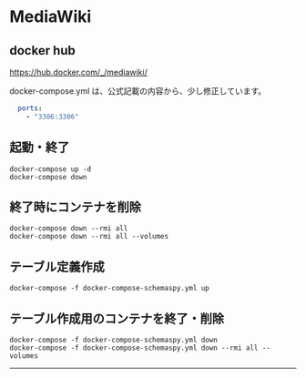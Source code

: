 # MediaWiki

## docker hub
https://hub.docker.com/_/mediawiki/  

docker-compose.yml は、公式記載の内容から、少し修正しています。  

```yaml
  ports:
    - "3306:3306"
```

## 起動・終了
```
docker-compose up -d
docker-compose down
```

## 終了時にコンテナを削除
```
docker-compose down --rmi all
docker-compose down --rmi all --volumes
```

## テーブル定義作成
```
docker-compose -f docker-compose-schemaspy.yml up
```

## テーブル作成用のコンテナを終了・削除
```
docker-compose -f docker-compose-schemaspy.yml down
docker-compose -f docker-compose-schemaspy.yml down --rmi all --volumes
```

____________________________________________________________________________________

